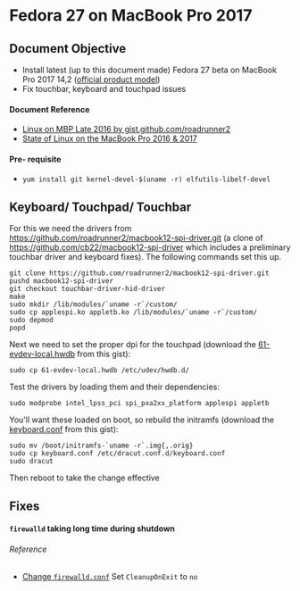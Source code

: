 # Fedora 27 on MacBook Pro 2017

## Document Objective
- Install latest (up to this document made) Fedora 27 beta on MacBook Pro 2017 14,2 ([official product model](https://support.apple.com/en-hk/HT201300))
- Fix touchbar, keyboard and touchpad issues

#### Document Reference
- [Linux on MBP Late 2016 by gist.github.com/roadrunner2](https://gist.github.com/roadrunner2/1289542a748d9a104e7baec6a92f9cd7)
- [State of Linux on the MacBook Pro 2016 & 2017](https://github.com/Dunedan/mbp-2016-linux)

#### Pre- requisite
- ```yum install git kernel-devel-$(uname -r) elfutils-libelf-devel```

## Keyboard/ Touchpad/ Touchbar

For this we need the drivers from https://github.com/roadrunner2/macbook12-spi-driver.git (a clone of https://github.com/cb22/macbook12-spi-driver which includes a preliminary touchbar driver and keyboard fixes). The following commands set this up.

```
git clone https://github.com/roadrunner2/macbook12-spi-driver.git
pushd macbook12-spi-driver
git checkout touchbar-driver-hid-driver
make
sudo mkdir /lib/modules/`uname -r`/custom/
sudo cp applespi.ko appletb.ko /lib/modules/`uname -r`/custom/
sudo depmod
popd
```

Next we need to set the proper dpi for the touchpad (download the [61-evdev-local.hwdb](https://gist.github.com/roadrunner2/1289542a748d9a104e7baec6a92f9cd7#file-61-evdev-local-hwdb) from this gist):

```
sudo cp 61-evdev-local.hwdb /etc/udev/hwdb.d/
```

Test the drivers by loading them and their dependencies:

```
sudo modprobe intel_lpss_pci spi_pxa2xx_platform applespi appletb
```

You'll want these loaded on boot, so rebuild the initramfs (download the [keyboard.conf](https://gist.github.com/roadrunner2/1289542a748d9a104e7baec6a92f9cd7#file-keyboard-conf) from this gist):

```
sudo mv /boot/initramfs-`uname -r`.img{,.orig}
sudo cp keyboard.conf /etc/dracut.conf.d/keyboard.conf
sudo dracut
```

Then reboot to take the change effective

## Fixes

#### ```firewalld``` taking long time during shutdown
###### Reference
- [Change ```firewalld.conf```](https://bugzilla.redhat.com/show_bug.cgi?id=1294415#c10)
Set ```CleanupOnExit``` to ```no```
